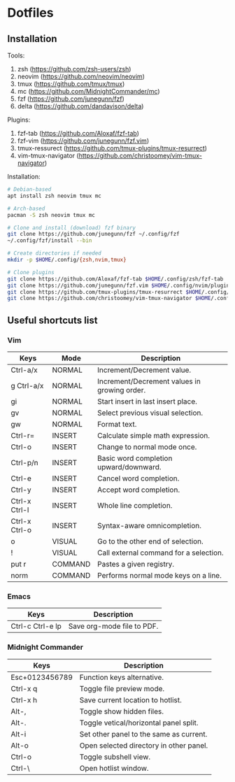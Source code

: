 # Dotfiles

## Installation
Tools:
1. zsh (https://github.com/zsh-users/zsh)
2. neovim (https://github.com/neovim/neovim)
3. tmux (https://github.com/tmux/tmux)
4. mc (https://github.com/MidnightCommander/mc)
5. fzf (https://github.com/junegunn/fzf)
6. delta (https://github.com/dandavison/delta)

Plugins:
1. fzf-tab (https://github.com/Aloxaf/fzf-tab)
2. fzf-vim (https://github.com/junegunn/fzf.vim)
3. tmux-ressurect (https://github.com/tmux-plugins/tmux-resurrect)
4. vim-tmux-navigator (https://github.com/christoomey/vim-tmux-navigator)

Installation:
```bash
# Debian-based
apt install zsh neovim tmux mc

# Arch-based
pacman -S zsh neovim tmux mc

# Clone and install (download) fzf binary
git clone https://github.com/junegunn/fzf ~/.config/fzf
~/.config/fzf/install --bin

# Create directories if needed
mkdir -p $HOME/.config/{zsh,nvim,tmux}

# Clone plugins
git clone https://github.com/Aloxaf/fzf-tab $HOME/.config/zsh/fzf-tab
git clone https://github.com/junegunn/fzf.vim $HOME/.config/nvim/plugins/fzf.vim
git clone https://github.com/tmux-plugins/tmux-resurrect $HOME/.config/tmux/tmux-ressurect
git clone https://github.com/christoomey/vim-tmux-navigator $HOME/.config/nvim/plugins/vim-tmux-navigator
```

## Useful shortcuts list
### Vim
| Keys          | Mode    | Description                                 |
| ------------- | ------  | ------------------------------------------- |
| Ctrl-a/x      | NORMAL  | Increment/Decrement value.                  |
| g Ctrl-a/x    | NORMAL  | Increment/Decrement values in growing order.|
| gi            | NORMAL  | Start insert in last insert place.          |
| gv            | NORMAL  | Select previous visual selection.           |
| gw            | NORMAL  | Format text.                                |
| Ctrl-r=       | INSERT  | Calculate simple math expression.           |
| Ctrl-o        | INSERT  | Change to normal mode once.                 |
| Ctrl-p/n      | INSERT  | Basic word completion upward/downward.      |
| Ctrl-e        | INSERT  | Cancel word completion.                     |
| Ctrl-y        | INSERT  | Accept word completion.                     |
| Ctrl-x Ctrl-l | INSERT  | Whole line completion.                      |
| Ctrl-x Ctrl-o | INSERT  | Syntax-aware omnicompletion.                |
| o             | VISUAL  | Go to the other end of selection.           |
| !             | VISUAL  | Call external command for a selection.      |
| put r         | COMMAND | Pastes a given registry.                    |
| norm          | COMMAND | Performs normal mode keys on a line.        |

### Emacs
| Keys                   | Description                                 |
| ---------------------- | ------------------------------------------- |
| Ctrl-c Ctrl-e lp       | Save org-mode file to PDF.                  |

### Midnight Commander
| Keys                   | Description                                 |
| ---------------------- | ------------------------------------------- |
| Esc+0123456789         | Function keys alternative.                  |
| Ctrl-x q               | Toggle file preview mode.                   |
| Ctrl-x h               | Save current location to hotlist.           |
| Alt-,                  | Toggle show hidden files.                   |
| Alt-.                  | Toggle vetical/horizontal panel split.      |
| Alt-i                  | Set other panel to the same as current.     |
| Alt-o                  | Open selected directory in other panel.     |
| Ctrl-o                 | Toggle subshell view.                       |
| Ctrl-\                 | Open hotlist window.                        |
